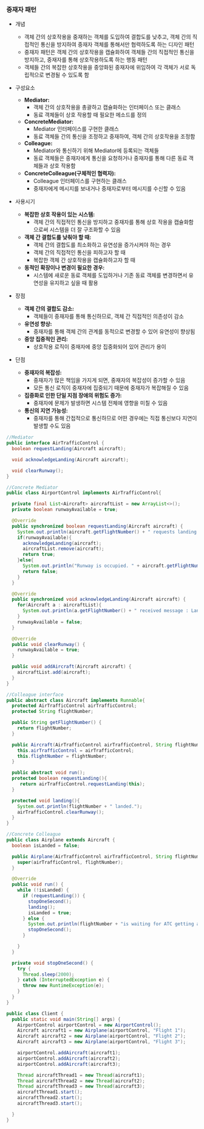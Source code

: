### 중재자 패턴
- 개념
    - 객체 간의 상호작용을 중재하는 객체를 도입하여 결합도를 낮추고, 객체 간의 직접적인 통신을 방지하여 중재자 객체를 통해서만 협력하도록 하는 디자인 패턴
    - 중재자 패턴은 객체 간의 상호작용을 캡슐화하여 객체들 간의 직접적인 통신을 방지하고, 중재자를 통해 상호작용하도록 하는 행동 패턴
    - 객체들 간의 복잡한 상호작용을 중앙화된 중재자에 위임하여 각 객체가 서로 독립적으로 변경될 수 있도록 함
- 구성요소
    - **Mediator:**
        - 객체 간의 상호작용을 총괄하고 캡슐화하는 인터페이스 또는 클래스
        - 동료 객체들이 상호 작용할 때 필요한 메소드를 정의
    - **ConcreteMediator:**
        - Mediator 인터페이스를 구현한 클래스
        - 동료 객체들 간의 통신을 조정하고 중재하여, 객체 간의 상호작용을 조정함
    - **Colleague:**
        - Mediator와 통신하기 위해 Mediator에 등록되는 객체들
        - 동료 객체들은 중재자에게 통신을 요청하거나 중재자를 통해 다른 동료 객체들과 상호 작용함
    - **ConcreteColleague(구체적인 협력자):**
        - Colleague 인터페이스를 구현하는 클래스
        - 중재자에게 메시지를 보내거나 중재자로부터 메시지를 수신할 수 있음

- 사용시기
    - **복잡한 상호 작용이 있는 시스템:**
        - 객체 간의 직접적인 통신을 방지하고 중재자를 통해 상호 작용을 캡슐화함으로써 시스템을 더 잘 구조화할 수 있음
    - **객체 간 결합도를 낮춰야 할 때:**
        - 객체 간의 결합도를 최소화하고 유연성을 증가시켜야 하는 경우
        - 객체 간의 직접적인 통신을 피하고자 할 때
        - 복잡한 객체 간 상호작용을 캡슐화하고자 할 때
    - **동적인 확장이나 변경이 필요한 경우:**
        - 시스템에 새로운 동료 객체를 도입하거나 기존 동료 객체를 변경하면서 유연성을 유지하고 싶을 때 활용

- 장점
    - **객체 간의 결합도 감소:**
        - 객체들이 중재자를 통해 통신하므로, 객체 간 직접적인 의존성이 감소
    - **유연성 향상:**
        - 중재자를 통해 객체 간의 관계를 동적으로 변경할 수 있어 유연성이 향상됨
    - **중앙 집중적인 관리:**
        - 상호작용 로직이 중재자에 중앙 집중화되어 있어 관리가 용이
- 단점
    - **중재자의 복잡성:**
        - 중재자가 많은 책임을 가지게 되면, 중재자의 복잡성이 증가할 수 있음
        - 모든 통신 로직이 중재자에 집중되기 때문에 중재자가 복잡해질 수 있음
    - **집중화로 인한 단일 지점 장애의 위험도 증가:**
        - 중재자에 문제가 발생하면 시스템 전체에 영향을 미칠 수 있음
    - **통신의 지연 가능성:**
        - 중재자를 통해 간접적으로 통신하므로 어떤 경우에는 직접 통신보다 지연이 발생할 수도 있음

```java
//Mediator
public interface AirTrafficControl {
  boolean requestLanding(Aircraft aircraft);

  void acknowledgeLanding(Aircraft aircraft);

  void clearRunway();
}

//Concrete Mediator
public class AirportControl implements AirTrafficControl{

  private final List<Aircraft> aircraftList = new ArrayList<>();
  private boolean runwayAvailable = true;

  @Override
  public synchronized boolean requestLanding(Aircraft aircraft) {
    System.out.println(aircraft.getFlightNumber() + " requests landing clearance.");
    if(runwayAvailable){
      acknowledgeLanding(aircraft);
      aircraftList.remove(aircraft);
      return true;
    }else{
      System.out.println("Runway is occupied. " + aircraft.getFlightNumber() + " must wait.");
      return false;
    }
  }

  @Override
  public synchronized void acknowledgeLanding(Aircraft aircraft) {
    for(Aircraft a : aircraftList){
      System.out.println(a.getFlightNumber() + " received message : Landing clearance granted for " + aircraft.getFlightNumber() + ".");
    }
    runwayAvailable = false;
  }

  @Override
  public void clearRunway() {
    runwayAvailable = true;
  }

  public void addAircraft(Aircraft aircraft) {
    aircraftList.add(aircraft);
  }
}

//Colleague interface
public abstract class Aircraft implements Runnable{
  protected AirTrafficControl airTrafficControl;
  protected String flightNumber;

  public String getFlightNumber() {
    return flightNumber;
  }

  public Aircraft(AirTrafficControl airTrafficControl, String flightNumber){
    this.airTrafficControl = airTrafficControl;
    this.flightNumber = flightNumber;
  }

  public abstract void run();
  protected boolean requestLanding(){
     return airTrafficControl.requestLanding(this);
  }

  protected void landing(){
    System.out.println(flightNumber + " landed.");
    airTrafficControl.clearRunway();
  }
}

//Concrete Colleague
public class Airplane extends Aircraft {
  boolean isLanded = false;

  public Airplane(AirTrafficControl airTrafficControl, String flightNumber) {
    super(airTrafficControl, flightNumber);
  }

  @Override
  public void run() {
    while (!isLanded) {
      if (requestLanding()) {
        stopOneSecond();
        landing();
        isLanded = true;
      } else {
        System.out.println(flightNumber + "is waiting for ATC getting available.");
        stopOneSecond();
      }

    }
  }

  private void stopOneSecond() {
    try {
      Thread.sleep(2000);
    } catch (InterruptedException e) {
      throw new RuntimeException(e);
    }
  }
}

public class Client {
  public static void main(String[] args) {
    AirportControl airportControl = new AirportControl();
    Aircraft aircraft1 = new Airplane(airportControl, "Flight 1");
    Aircraft aircraft2 = new Airplane(airportControl, "Flight 2");
    Aircraft aircraft3 = new Airplane(airportControl, "Flight 3");

    airportControl.addAircraft(aircraft1);
    airportControl.addAircraft(aircraft2);
    airportControl.addAircraft(aircraft3);

    Thread aircraftThread1 = new Thread(aircraft1);
    Thread aircraftThread2 = new Thread(aircraft2);
    Thread aircraftThread3 = new Thread(aircraft3);
    aircraftThread1.start();
    aircraftThread2.start();
    aircraftThread3.start();

  }
}
```